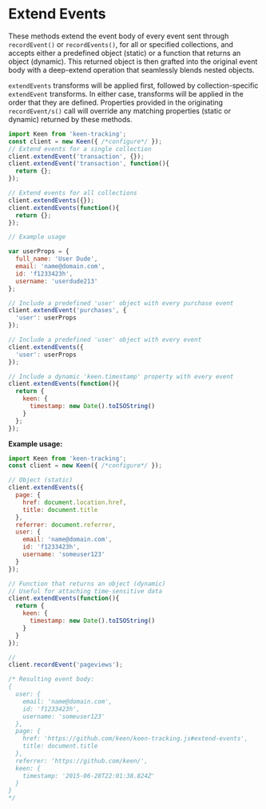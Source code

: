 # Extend Events

These methods extend the event body of every event sent through `recordEvent()` or `recordEvents()`, for all or specified collections, and accepts either a predefined object (static) or a function that returns an object (dynamic). This returned object is then grafted into the original event body with a deep-extend operation that seamlessly blends nested objects.

`extendEvents` transforms will be applied first, followed by collection-specific `extendEvent` transforms. In either case, transforms will be applied in the order that they are defined. Properties provided in the originating `recordEvent/s()` call will override any matching properties (static or dynamic) returned by these methods.

```javascript
import Keen from 'keen-tracking';
const client = new Keen({ /*configure*/ });
// Extend events for a single collection
client.extendEvent('transaction', {});
client.extendEvent('transaction', function(){
  return {};
});

// Extend events for all collections
client.extendEvents({});
client.extendEvents(function(){
  return {};
});

// Example usage

var userProps = {
  full_name: 'User Dude',
  email: 'name@domain.com',
  id: 'f1233423h',
  username: 'userdude213'
};

// Include a predefined 'user' object with every purchase event
client.extendEvent('purchases', {
  'user': userProps
});

// Include a predefined 'user' object with every event
client.extendEvents({
  'user': userProps
});

// Include a dynamic 'keen.timestamp' property with every event
client.extendEvents(function(){
  return {
    keen: {
      timestamp: new Date().toISOString()
    }
  };
});
```

**Example usage:**

```javascript
import Keen from 'keen-tracking';
const client = new Keen({ /*configure*/ });

// Object (static)
client.extendEvents({
  page: {
    href: document.location.href,
    title: document.title
  },
  referrer: document.referrer,
  user: {
    email: 'name@domain.com',
    id: 'f1233423h',
    username: 'someuser123'
  }
});

// Function that returns an object (dynamic)
// Useful for attaching time-sensitive data
client.extendEvents(function(){
  return {
    keen: {
      timestamp: new Date().toISOString()
    }
  }
});

//
client.recordEvent('pageviews');

/* Resulting event body:
{
  user: {
    email: 'name@domain.com',
    id: 'f1233423h',
    username: 'someuser123'
  },
  page: {
    href: 'https://github.com/keen/keen-tracking.js#extend-events',
    title: document.title
  },
  referrer: 'https://github.com/keen/',
  keen: {
    timestamp: '2015-06-28T22:01:38.824Z'
  }
}
*/
```
